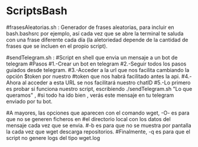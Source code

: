 # ScriptsBash
#frasesAleatorias.sh : Generador de frases aleatorias, para incluir en bash.bashsrc por ejemplo, así cada vez que se abre la terminal
te saluda con una frase diferente cada día (la aletoriedad depende de la cantidad de frases que se incluen en el propio script).

#sendTelegram.sh :
#Script en shell que envia un mensaje a un bot de telegram
#Pasos
#1.-Crear un bot en telegram
#2.-Seguir todos los pasos guiados desde telegram.
#3.-Acceder a la url que nos facilita cambiando la opción $token por nuestro
#token que nos habrá facilitado antes la api.
#4.-Ahora al acceder a esta URL se nos facilitará nuestro chatID
#5.-Lo primero es probar si funciona nuestro script, escribiendo ./sendTelegram.sh "Lo que queramos" ,
#si todo ha ido bien , verás este mensaje en tu telegram enviado por tu bot.


#A mayores, las opciones que aparecen con el comando wget, -O- es para que no se generen ficheros en 
#el directorio local con los datos del mensaje cada vez que se envia. 
#-b es para que no se muestra por pantalla la cada vez que wget descarga repositorios. 
#Finalmente, -q es para que el script no genere logs del tipo wget.log

